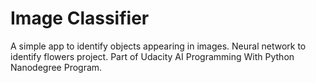 # Image Classifier

 A simple app to identify objects appearing in images. 
 Neural network to identify flowers project.
 Part of Udacity AI Programming With Python Nanodegree Program.